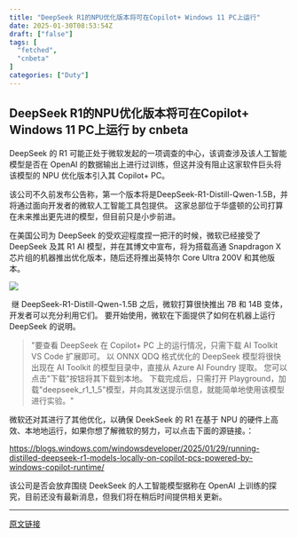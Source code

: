 ```yaml
---
title: "DeepSeek R1的NPU优化版本将可在Copilot+ Windows 11 PC上运行"
date: 2025-01-30T08:53:54Z
draft: ["false"]
tags: [
  "fetched",
  "cnbeta"
]
categories: ["Duty"]
---
```

DeepSeek R1的NPU优化版本将可在Copilot+ Windows 11 PC上运行 by cnbeta
------
<div style="margin-top:10px" class="content" id="artibody"><p>DeepSeek 的 R1 可能正处于微软发起的一项调查的中心，该调查涉及该人工智能模型是否在 OpenAI 的数据输出上进行过训练，但这并没有阻止这家软件巨头将该模型的 NPU 优化版本引入其 Copilot+ PC。</p><div class="article-global"></div><p>该公司不久前发布公告称，第一个版本将是DeepSeek-R1-Distill-Qwen-1.5B，并将通过面向开发者的微软人工智能工具包提供。 这家总部位于华盛顿的公司打算在未来推出更先进的模型，但目前只是小步前进。</p><p>在美国公司为 DeepSeek 的受欢迎程度捏一把汗的时候，微软已经接受了 DeepSeek 及其 R1 AI 模型，并在其博文中宣布，将为搭载高通 Snapdragon X 芯片组的机器推出优化版本，随后还将推出英特尔 Core Ultra 200V 和其他版本。</p><p><img src="https://static.cnbetacdn.com/article/2025/0130/2a7d1d62460a480.png"></p><p> 继 DeepSeek-R1-Distill-Qwen-1.5B 之后，微软打算很快推出 7B 和 14B 变体，开发者可以充分利用它们。 要开始使用，微软在下面提供了如何在机器上运行 DeepSeek 的说明。</p><blockquote><p>"要查看 DeepSeek 在 Copilot+ PC 上的运行情况，只需下载 AI Toolkit VS Code 扩展即可。 以 ONNX QDQ 格式优化的 DeepSeek 模型将很快出现在 AI Toolkit 的模型目录中，直接从 Azure AI Foundry 提取。 您可以点击"下载"按钮将其下载到本地。 下载完成后，只需打开 Playground，加载"deepseek_r1_1_5"模型，并向其发送提示信息，就能简单地使用该模型进行实验。"</p></blockquote><p>微软还对其进行了其他优化，以确保 DeekSeek 的 R1 在基于 NPU 的硬件上高效、本地地运行，如果你想了解微软的努力，可以点击下面的源链接。：</p><p><a href="https://blogs.windows.com/windowsdeveloper/2025/01/29/running-distilled-deepseek-r1-models-locally-on-copilot-pcs-powered-by-windows-copilot-runtime/" _src="https://blogs.windows.com/windowsdeveloper/2025/01/29/running-distilled-deepseek-r1-models-locally-on-copilot-pcs-powered-by-windows-copilot-runtime/" target="_blank">https://blogs.windows.com/windowsdeveloper/2025/01/29/running-distilled-deepseek-r1-models-locally-on-copilot-pcs-powered-by-windows-copilot-runtime/</a><br></p><p>该公司是否会放弃围绕 DeekSeek 的人工智能模型据称在 OpenAI 上训练的探究，目前还没有最新消息，但我们将在稍后时间提供相关更新。</p></div>  
<hr>
<a href="https://m.cnbeta.com.tw/wap/view/1474900.htm",target="_blank" rel="noopener noreferrer">原文链接</a>
